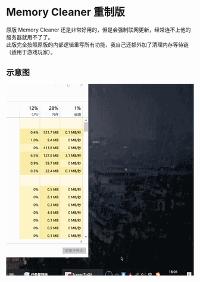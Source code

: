 # Memory Cleaner 重制版
原版 Memory Cleaner 还是非常好用的，但是会强制联网更新，经常连不上他的服务器就用不了了。<br>
此版完全按照原版的内部逻辑重写所有功能，我自己还额外加了清理内存等待链（适用于游戏玩家）。<br>

## 示意图
![image](https://github.com/H3d9/memory_cleaner/blob/main/demo.gif)
